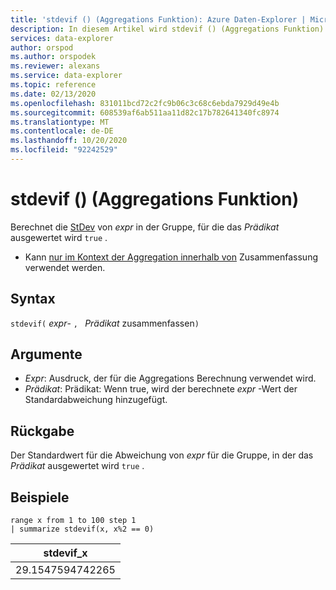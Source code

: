 ```yaml
---
title: 'stdevif () (Aggregations Funktion): Azure Daten-Explorer | Microsoft-Dokumentation'
description: In diesem Artikel wird stdevif () (Aggregations Funktion) in Azure Daten-Explorer beschrieben.
services: data-explorer
author: orspod
ms.author: orspodek
ms.reviewer: alexans
ms.service: data-explorer
ms.topic: reference
ms.date: 02/13/2020
ms.openlocfilehash: 831011bcd72c2fc9b06c3c68c6ebda7929d49e4b
ms.sourcegitcommit: 608539af6ab511aa11d82c17b782641340fc8974
ms.translationtype: MT
ms.contentlocale: de-DE
ms.lasthandoff: 10/20/2020
ms.locfileid: "92242529"
---
```

# <a name="stdevif-aggregation-function"></a>stdevif () (Aggregations Funktion)

Berechnet die [StDev](stdev-aggfunction.md) von *expr* in der Gruppe, für die das *Prädikat* ausgewertet wird `true` .

* Kann [nur im Kontext der Aggregation innerhalb von](summarizeoperator.md) Zusammenfassung verwendet werden.

## <a name="syntax"></a>Syntax

`stdevif(` *expr*- `, ` *Prädikat* zusammenfassen`)`

## <a name="arguments"></a>Argumente

* *Expr*: Ausdruck, der für die Aggregations Berechnung verwendet wird. 
* *Prädikat*: Prädikat: Wenn true, wird der berechnete *expr* -Wert der Standardabweichung hinzugefügt.

## <a name="returns"></a>Rückgabe

Der Standardwert für die Abweichung von *expr* für die Gruppe, in der das *Prädikat* ausgewertet wird `true` .
 
## <a name="examples"></a>Beispiele

```kusto
range x from 1 to 100 step 1
| summarize stdevif(x, x%2 == 0)

```

|stdevif_x|
|---|
|29.1547594742265|